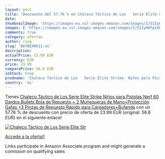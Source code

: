 ```yaml
---
layout: post
title: 'Descuento del 57.76 % en Chaleco Táctico de Los   Serie Elite Str'
date: 
thumbnailImage: 'https://images-eu.ssl-images-amazon.com/images/I/51IyHUFpi8L._SL200_.jpg'
images: [ 'https://images-eu.ssl-images-amazon.com/images/I/51IyHUFpi8L._SL200_.jpg' ]
comments: true
category: ofertas
author: ring
slug: 'B07MZXMV11-es'
description:
actualPrice: 23.99 EUR
currency: EUR
price: 23.99
comparePrice: 56.8 EUR
inStock: true
prodname: 'Chaleco Táctico de Los   Serie Elite Strike  Niños para Pistolas Nerf  60 Dardos Bullets Bola de Repuesto + 2 Muñequeras de Mano+Protección Gafas +3 Pinzas de Repuesto Rápido para Cargadores+Bufanda'
country: 'es'
---
```


Tienes [Chaleco Táctico de Los   Serie Elite Strike  Niños para Pistolas Nerf  60 Dardos Bullets Bola de Repuesto + 2 Muñequeras de Mano+Protección Gafas +3 Pinzas de Repuesto Rápido para Cargadores+Bufanda](https://www.amazon.es/dp/B07MZXMV11/?tag=tolees-21) con un 57.76 % de descuento con precio de oferta de 23.99 EUR (original: 56.8 EUR) en el siguiente enlace!

[![Chaleco Táctico de Los   Serie Elite Str](https://images-eu.ssl-images-amazon.com/images/I/51IyHUFpi8L._SL200_.jpg)](https://www.amazon.es/dp/B07MZXMV11/?tag=tolees-21)

[Accede a la oferta!!](https://www.amazon.es/dp/B07MZXMV11/?tag=tolees-21)

Links participate in Amazon Associate program and might generate a comission on qualifying sales


